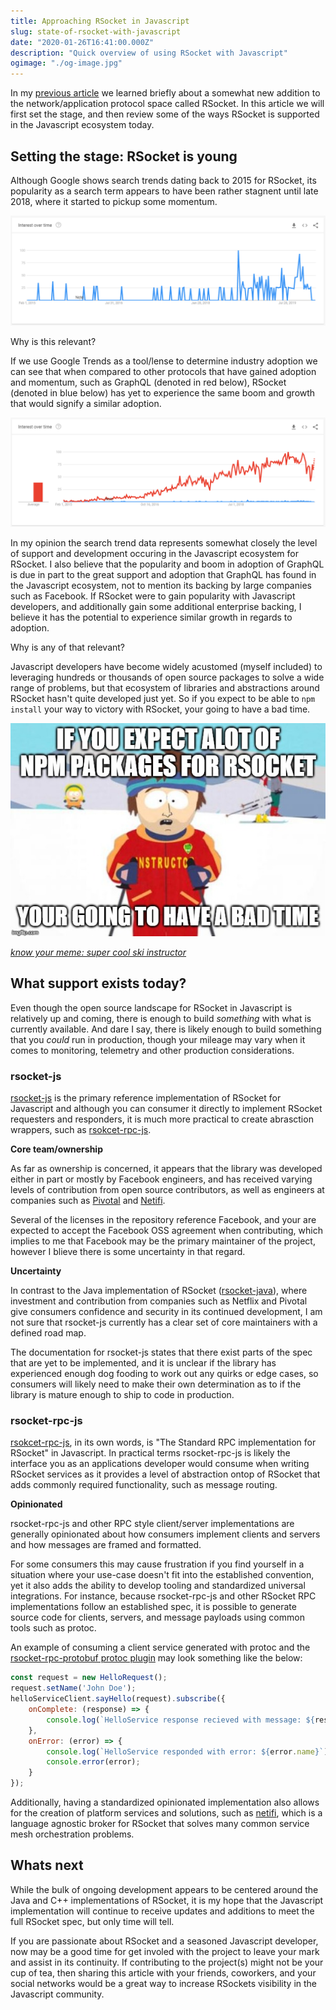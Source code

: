 ```yaml
---
title: Approaching RSocket in Javascript
slug: state-of-rsocket-with-javascript
date: "2020-01-26T16:41:00.000Z"
description: "Quick overview of using RSocket with Javascript"
ogimage: "./og-image.jpg"
---
```


In my [previous article](/reviewing-distributed-system-architectures) we learned briefly about a somewhat new addition to the network/application protocol space called RSocket. In this article we will first set the stage, and then review some of the ways RSocket is supported in the Javascript ecosystem today.

## Setting the stage: RSocket is young

Although Google shows search trends dating back to 2015 for RSocket, its popularity as a search term appears to have been rather stagnent until late 2018, where it started to pickup some momentum.

![graph showing rsocket search popularity on Google Trends](./rsocket-search-trends.png)

Why is this relevant?

If we use Google Trends as a tool/lense to determine industry adoption we can see that when compared to other protocols that have gained adoption and momentum, such  as GraphQL (denoted in red below), RSocket (denoted in blue below) has yet to experience the same boom and growth that would signify a similar adoption.

![graph showing rsocket vs graphql search popularity on Google Trends](./rsocket-search-trends-vs-graphql.png)

In my opinion the search trend data represents somewhat closely the level of support and development occuring in the Javascript ecosystem for RSocket. I also believe that the popularity and boom in adoption of GraphQL is due in part to the great support and adoption that GraphQL has found in the Javascript ecosystem, not to mention its backing by large companies such as Facebook. If RSocket were to gain popularity with Javascript developers, and additionally gain some additional enterprise backing, I believe it has the potential to experience similar growth in regards to adoption.

Why is any of that relevant?

Javascript developers have become widely acustomed (myself included) to leveraging hundreds or thousands of open source packages to solve a wide range of problems, but that ecosystem of libraries and abstractions around RSocket hasn't quite developed just yet. So if you expect to be able to `npm install` your way to victory with RSocket, your going to have a bad time.

![super cool ski instructor meme from southpark](./npm-rsocket-bad-time-meme.jpg)

*[know your meme: super cool ski instructor](https://knowyourmeme.com/memes/super-cool-ski-instructor)*

## What support exists today?

Even though the open source landscape for RSocket in Javascript is relatively up and coming, there is enough to build *something* with what is currently available. And dare I say, there is likely enough to build something that you *could* run in production, though your mileage may vary when it comes to monitoring, telemetry and other production considerations.

### rsocket-js

[rsocket-js](https://github.com/rsocket/rsocket-js) is the primary reference implementation of RSocket for Javascript and although you can consumer it directly to implement RSocket requesters and responders, it is much more practical to create abrasction wrappers, such as [rsokcet-rpc-js](https://github.com/rsocket/rsocket-rpc-js).

**Core team/ownership**

As far as ownership is concerned, it appears that the library was developed either in part or mostly by Facebook engineers, and has received varying levels of contribution from open source contributors, as well as engineers at companies such as [Pivotal](https://pivotal.io/) and [Netifi](https://www.netifi.com/).

Several of the licenses in the repository reference Facebook, and your are expected to accept the Facebook OSS agreement when contributing, which implies to me that Facebook may be the primary maintainer of the project, however I blieve there is some uncertainty in that regard.

**Uncertainty**

In contrast to the Java implementation of RSocket ([rsocket-java](https://github.com/rsocket/rsocket-java)), where investment and contribution from companies such as Netflix and Pivotal give consumers confidence and security in its continued development, I am not sure that rsocket-js currently has a clear set of core maintainers with a defined road map.

The documentation for rsocket-js states that there exist parts of the spec that are yet to be implemented, and it is unclear if the library has experienced enough dog fooding to work out any quirks or edge cases, so consumers will likely need to make their  own determination as to if the library is mature enough to ship to code in production.

### rsocket-rpc-js

[rsokcet-rpc-js](https://github.com/rsocket/rsocket-rpc-js), in its own words, is "The Standard RPC implementation for RSocket" in Javascript. In practical terms rsocket-rpc-js is likely the interface you as an applications developer would consume when writing RSocket services as it provides a level of abstraction ontop of RSocket that adds commonly required functionality, such as message routing.

**Opinionated**

rsocket-rpc-js and other RPC style client/server implementations are generally opinionated about how consumers implement clients and servers and how messages are framed and formatted.

For some consumers this may cause frustration if you find yourself in a situation where your use-case doesn't fit into the established convention, yet it also adds the ability to develop tooling and standardized universal integrations. For instance, because rsocket-rpc-js and other RSocket RPC implementations follow an established spec, it is possible to generate source code for clients, servers, and message payloads using common tools such as protoc.

An example of consuming a client service generated with protoc and the [rsocket-rpc-protobuf protoc plugin](https://github.com/rsocket/rsocket-rpc-js/tree/master/rsocket-rpc-protobuf) may look something like the below:

```js
const request = new HelloRequest();
request.setName('John Doe');
helloServiceClient.sayHello(request).subscribe({
    onComplete: (response) => {
        console.log(`HelloService response recieved with message: ${response.getMessage()}`);
    },
    onError: (error) => {
        console.log(`HelloService responded with error: ${error.name}`);
        console.error(error);
    }
});
```

Additionally, having a standardized opinionated implementation also allows for the creation of platform services and solutions, such as [netifi](https://www.netifi.com/), which is a language agnostic broker for RSocket that solves many common service mesh orchestration problems.

## Whats next

While the bulk of ongoing development appears to be centered around the Java and C++ implementations of RSocket, it is my hope that the Javascript implementation will continue to receive updates and additions to meet the full RSocket spec, but only time will tell.

If you are passionate about RSocket and a seasoned Javascript developer, now may be a good time for get involed with the project to leave your mark and assist in its continuity. If contributing to the project(s) might not be your cup of tea, then sharing this article with your friends, coworkers, and your social networks would be a great way to increase RSockets visibility in the Javascript community.
